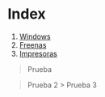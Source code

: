 <!-- TITLE: Index -->
<!-- SUBTITLE: Tabla de contenido -->

# Index
1. <a href="http://localhost/Windows"> Windows </a>
2. <a href="http://localhost/Freenas"> Freenas </a>
3. <a href="http://localhost/Impresoras"> Impresoras </a>

> Prueba

> Prueba 2 > Prueba 3